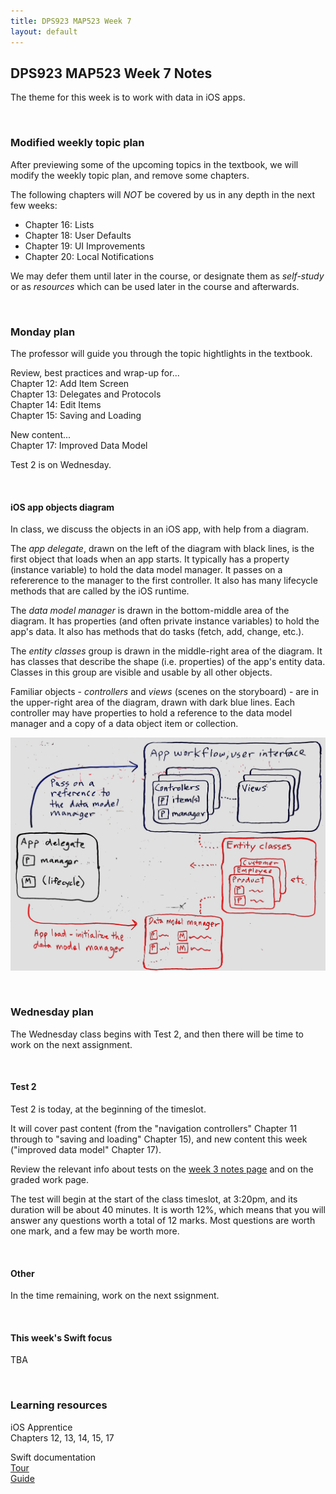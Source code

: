 ```yaml
---
title: DPS923 MAP523 Week 7
layout: default
---
```


## DPS923 MAP523 Week 7 Notes

The theme for this week is to work with data in iOS apps. 

<br>

### Modified weekly topic plan

After previewing some of the upcoming topics in the textbook, we will modify the weekly topic plan, and remove some chapters. 

The following chapters will *NOT* be covered by us in any depth in the next few weeks:
* Chapter 16: Lists  
* Chapter 18: User Defaults
* Chapter 19: UI Improvements
* Chapter 20: Local Notifications  

We may defer them until later in the course, or designate them as *self-study* or as *resources* which can be used later in the course and afterwards. 

<br>

### Monday plan

The professor will guide you through the topic hightlights in the textbook. 

Review, best practices and wrap-up for...  
Chapter 12: Add Item Screen  
Chapter 13: Delegates and Protocols  
Chapter 14: Edit Items  
Chapter 15: Saving and Loading  

New content...  
Chapter 17: Improved Data Model

Test 2 is on Wednesday.

<br>

#### iOS app objects diagram

In class, we discuss the objects in an iOS app, with help from a diagram.

The *app delegate*, drawn on the left of the diagram with black lines, is the first object that loads when an app starts. It typically has a property (instance variable) to hold the data model manager. It passes on a refererence to the manager to the first controller. It also has many lifecycle methods that are called by the iOS runtime. 

The *data model manager* is drawn in the bottom-middle area of the diagram. It has properties (and often private instance variables) to hold the app's data. It also has methods that do tasks (fetch, add, change, etc.). 

The *entity classes* group is drawn in the middle-right area of the diagram. It has classes that describe the shape (i.e. properties) of the app's entity data. Classes in this group are visible and usable by all other objects. 

Familiar objects - *controllers* and *views* (scenes on the storyboard) - are in the upper-right area of the diagram, drawn with dark blue lines. Each controller may have properties to hold a reference to the data model manager and a copy of a data object item or collection. 

![iOS app objects version 1](/media/ios-app-objects-v1.jpg)

<br>

### Wednesday plan

The Wednesday class begins with Test 2, and then there will be time to work on the next assignment. 

<br>

#### Test 2

Test 2 is today, at the beginning of the timeslot.

It will cover past content (from the "navigation controllers" Chapter 11 through to "saving and loading" Chapter 15), and new content this week ("improved data model" Chapter 17). 

Review the relevant info about tests on the [week 3 notes page](week03#practice-test) and on the graded work page.

The test will begin at the start of the class timeslot, at 3:20pm, and its duration will be about 40 minutes. It is worth 12%, which means that you will answer any questions worth a total of 12 marks. Most questions are worth one mark, and a few may be worth more.

<br>

#### Other

In the time remaining, work on the next ssignment.

<br>

#### This week's Swift focus

TBA

<br>

### Learning resources

iOS Apprentice  
Chapters 12, 13, 14, 15, 17

Swift documentation  
[Tour](https://docs.swift.org/swift-book/GuidedTour/GuidedTour.html)  
[Guide](https://docs.swift.org/swift-book/LanguageGuide/TheBasics.html)

<br>
